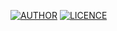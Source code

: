 [![AUTHOR](https://img.shields.io/badge/author-Fabian-informational?style=for-the-badge)](https://github.com/Dr-Fabian)
[![LICENCE](https://img.shields.io/badge/lincence-MIT-red?style=for-the-badge)]()
